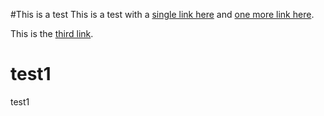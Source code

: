 #This is a test
This is a test with a [single link here](www.google.com) and [one more link here](www.google.com).

This is the [third link](test@test.com).

# test1
test1
